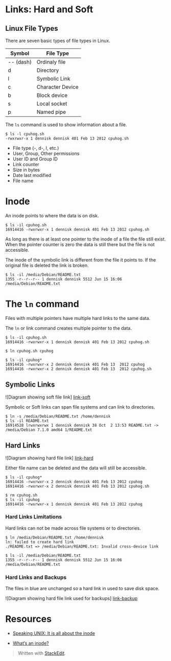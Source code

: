 # Links: Hard and Soft

## Linux File Types

There are seven basic types of file types in Linux.

| Symbol    | File Type       |
|-----------|-----------------|
| -- (dash) | Ordinaly file   |
| d         | Directory       |
| l         | Symbolic Link   |
| c         | Character Device|
| b         | Block device    |
| s         | Local socket    |
| p         | Named pipe      |

The `ls` command is used to show information about a file.

```
$ ls -l cpuhog.sh
-rwxrwxr-x 1 dennisk dennisk 401 Feb 13 2012 cpuhog.sh
```

- File type (-, d-, l, etc.)
- User, Group, Other permissions
- User ID and Group ID
- Link counter
- Size in bytes
- Date last modified
- File name
  
# Inode

  An inode points to where the data is on disk.

```
$ ls -il cpuhog.sh
16914416 -rwxrwxr-x 1 dennisk dennisk 401 Feb 13 2012 cpuhog.sh
```

As long as there is at least one pointer to the inode of a file the file still exist. When the pointer counter is zero the data is still there but the file is not accessible.

The inode of the symbolic link is different from the file it points to. If the original file is deleted the link is broken.

```
$ ls -il /media/Debian/README.txt
1355 -r--r--r-- 1 dennisk dennisk 5512 Jun 15 16:06 /media/Debian/README.txt
```

# The `ln` command

Files with multiple pointers have multiple hard links to the same data.

The `ln` or link command creates multiple pointer to the data.

```
$ ls -il cpuhog.sh
16914416 -rwxrwxr-x 1 dennisk dennisk 401 Feb 13 2012 cpuhog.sh

$ ln cpuhog.sh cpuhog

$ ls -il cpuhog*
16914416 -rwxrwxr-x 2 dennisk dennisk 401 Feb 13  2012 cpuhog
16914416 -rwxrwxr-x 2 dennisk dennisk 401 Feb 13  2012 cpuhog.sh
```
## Symbolic Links

![Diagram showing soft file link] [link-soft]

Symbolic or Soft links can span file systems and can link to directories.

```
$ ln -s /media/Debian/README.txt /home/dennisk
$ ls -il README.txt
16914528 lrwxrwxrwx 1 dennisk dennisk 38 Oct  2 13:53 README.txt -> /media/Debian 7.1.0 amd64 1/README.txt
```

## Hard Links

![Diagram showing hard file link] [link-hard]

Either file name can be deleted and the data will still be accessible.

```
$ ls -il cpuhog*
16914416 -rwxrwxr-x 2 dennisk dennisk 401 Feb 13 2012 cpuhog
16914416 -rwxrwxr-x 2 dennisk dennisk 401 Feb 13 2012 cpuhog.sh

$ rm cpuhog.sh
$ ls -il cpuhog
16914416 -rwxrwxr-x 1 dennisk dennisk 401 Feb 13 2012 cpuhog
```
### Hard Links Limitations

Hard links can not be made across file systems or to directories.

```
$ ln /media/Debian/README.txt /home/dennisk
ln: failed to create hard link 
./README.txt => /media/Debian/README.txt: Invalid cross-device link

$ ls -il /media/Debian/README.txt
1355 -r--r--r-- 1 dennisk dennisk 5512 Jun 15 16:06 /media/Debian/README.txt
```
 ### Hard Links and Backups
 
The files in blue are unchanged so a hard link in used to save disk space.
 
 ![Diagram showing hard file link used for backups] [link-backup]

# Resources

- [Speaking UNIX: It is all about the inode](http://www.ibm.com/developerworks/aix/library/au-speakingunix14/ "Speaking UNIX: It is all about the inode")

- [What’s an inode?](http://www.linux-mag.com/id/8658/ "What is an inode?")
  
  <!-- Links -->
  
  [link-soft]: https://s3.amazonaws.com/CIS126DL/Images/link-soft.png "soft link"
  [link-hard]: https://s3.amazonaws.com/CIS126DL/Images/link-hard.png "hard link"
  [link-backup]: https://s3.amazonaws.com/CIS126DL/Images/link-backup.png "Using hard links for backup"


> Written with [StackEdit](https://stackedit.io/).
